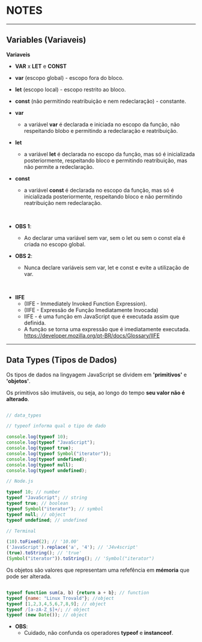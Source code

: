 # NOTES

<hr>

## Variables (Variaveis)

**Variaveis** 
* **VAR** x **LET** e **CONST**
- **var** (escopo global) - escopo fora do bloco.
- **let** (escopo local) - escopo restrito ao bloco.

-  **const** (não permitindo reatribuição e nem redeclaração) - constante.

* **var** 
    - a variável **var** é declarada e iniciada no escopo da função, não respeitando blobo e permitindo a redeclaração e reatribuição.

* **let** 
    - a variável **let** é declarada no escopo da função, mas só é inicializada posteriormente, respeitando bloco e permitindo reatribuição, mas não permite a redeclaração.

* **const**
    - a variável **const** é declarada no escopo da função, mas só é inicializada posteriormente, respeitando bloco e não permitindo reatribuição nem redeclaração.

<br>

* **OBS 1**:
    - Ao declarar uma variável sem var, sem o let ou sem o const ela é criada no escopo global.

* **OBS 2**:
    - Nunca declare variáveis sem var, let e const e evite a utilização de var.

<br>

* **IIFE** 
    - (IIFE - Immediately Invoked Function Expression).
    - (IIFE - Expressão de Função Imediatamente Invocada)
    - IIFE - é uma função em JavaScript que é executada assim que definida.
    - A função se torna uma expressão que é imediatamente executada. 
    https://developer.mozilla.org/pt-BR/docs/Glossary/IIFE

<hr>

## Data Types (Tipos de Dados)

Os tipos de dados na lingyagem JavaScript se dividem em **'primitivos'** e **'objetos'**.
    
Os primitivos são imutáveis, ou seja, ao longo do tempo **seu valor não é alterado**.

```js

// data_types

// typeof informa qual o tipo de dado

console.log(typeof 10); 
console.log(typeof "JavaScript");
console.log(typeof true);
console.log(typeof Symbol("iterator"));
console.log(typeof undefined);
console.log(typeof null);
console.log(typeof undefined);

// Node.js

typeof 10; // number
typeof "JavaScript"; // string
typeof true; // boolean
typeof Symbol("iterator"); // symbol
typeof null; // object
typeof undefined; // undefined

// Terminal 

(10).toFixed(2); // '10.00'
('JavaScript').replace('a', '4'); // 'J4v4script'
(true).toString(); // 'true'
(Symbol("iterator")).toString(); // 'Symbol("iterator")

```

Os objetos são valores que representam uma refefência em 
**mémoria** que pode ser alterada.

```js

typeof function sum(a, b) {return a + b}; // function
typeof {name: "Linux Trovald"}; //object
typeof [1,2,3,4,5,6,7,8,9]; // object
typeof /[a-zA-Z_$]+/; // object
typeof (new Date()); // object

```

* **OBS**:
    - Cuidado, não confunda os operadores **typeof** e **instanceof**.